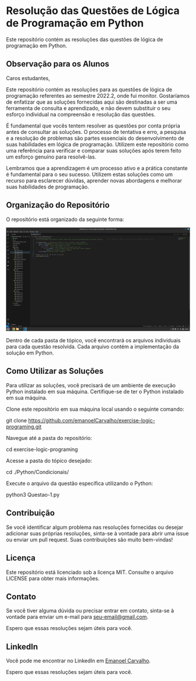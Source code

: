 # Resolução das Questões de Lógica de Programação em Python

Este repositório contém as resoluções das questões de lógica de programação em Python.

## Observação para os Alunos

Caros estudantes,

Este repositório contém as resoluções para as questões de lógica de programação referentes ao semestre 2022.2, onde fui monitor. Gostaríamos de enfatizar que as soluções fornecidas aqui são destinadas a ser uma ferramenta de consulta e aprendizado, e não devem substituir o seu esforço individual na compreensão e resolução das questões.

É fundamental que vocês tentem resolver as questões por conta própria antes de consultar as soluções. O processo de tentativa e erro, a pesquisa e a resolução de problemas são partes essenciais do desenvolvimento de suas habilidades em lógica de programação. Utilizem este repositório como uma referência para verificar e comparar suas soluções após terem feito um esforço genuíno para resolvê-las.

Lembramos que a aprendizagem é um processo ativo e a prática constante é fundamental para o seu sucesso. Utilizem estas soluções como um recurso para esclarecer dúvidas, aprender novas abordagens e melhorar suas habilidades de programação.

## Organização do Repositório

O repositório está organizado da seguinte forma:

<img src='/public/readme-py.png'>

Dentro de cada pasta de tópico, você encontrará os arquivos individuais para cada questão resolvida. Cada arquivo contém a implementação da solução em Python.

## Como Utilizar as Soluções

Para utilizar as soluções, você precisará de um ambiente de execução Python instalado em sua máquina. Certifique-se de ter o Python instalado em sua máquina.

Clone este repositório em sua máquina local usando o seguinte comando:

git clone https://github.com/emanoelCarvalho/exercise-logic-programing.git


Navegue até a pasta do repositório:

cd exercise-logic-programing


Acesse a pasta do tópico desejado:

cd ./Python/Condicionais/


Execute o arquivo da questão específica utilizando o Python:

python3 Questao-1.py


## Contribuição

Se você identificar algum problema nas resoluções fornecidas ou desejar adicionar suas próprias resoluções, sinta-se à vontade para abrir uma issue ou enviar um pull request. Suas contribuições são muito bem-vindas!

## Licença

Este repositório está licenciado sob a licença MIT. Consulte o arquivo LICENSE para obter mais informações.

## Contato

Se você tiver alguma dúvida ou precisar entrar em contato, sinta-se à vontade para enviar um e-mail para [seu-email@gmail.com](mailto:hemanoel718@gmail.com).

Espero que essas resoluções sejam úteis para você.

## LinkedIn

Você pode me encontrar no LinkedIn em [Emanoel Carvalho](https://www.linkedin.com/in/emanoelcarvalho/).

Espero que essas resoluções sejam úteis para você.